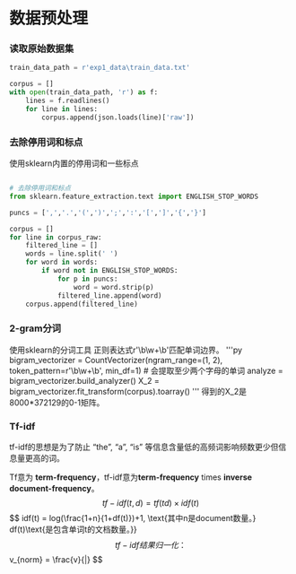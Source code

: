 # 数据预处理

### 读取原始数据集
```python
train_data_path = r'exp1_data\train_data.txt'

corpus = []
with open(train_data_path, 'r') as f:
    lines = f.readlines()
    for line in lines:
        corpus.append(json.loads(line)['raw'])
```
### 去除停用词和标点
使用sklearn内置的停用词和一些标点
```py

# 去除停用词和标点
from sklearn.feature_extraction.text import ENGLISH_STOP_WORDS

puncs = [',','.','(',')',';',':','[',']','{','}']

corpus = []
for line in corpus_raw:
    filtered_line = []
    words = line.split(' ')
    for word in words:
        if word not in ENGLISH_STOP_WORDS:
            for p in puncs:
                word = word.strip(p)
            filtered_line.append(word)
    corpus.append(filtered_line)
```
### 2-gram分词
使用sklearn的分词工具
正则表达式r'\b\w+\b'匹配单词边界。
'''py
bigram_vectorizer = CountVectorizer(ngram_range=(1, 2),
                                    token_pattern=r'\b\w+\b', min_df=1) # 会提取至少两个字母的单词
analyze = bigram_vectorizer.build_analyzer()
X_2 = bigram_vectorizer.fit_transform(corpus).toarray()
'''
得到的X_2是8000*372129的0-1矩阵。

### Tf-idf
tf-idf的思想是为了防止 “the”, “a”, “is” 等信息含量低的高频词影响频数更少但信息量更高的词。

Tf意为 **term-frequency**，tf-idf意为**term-frequency** times **inverse document-frequency**。
$$
tf-idf(t,d) = tf(td) \times idf(t)
$$
$$
idf(t) = log(\frac{1+n}{1+df(t)})+1, \text{其中n是document数量。} df(t)\text{是包含单词t的文档数量。}}
$$
tf-idf结果归一化：
$$
v_{norm} = \frac{v}{\|}
$$
